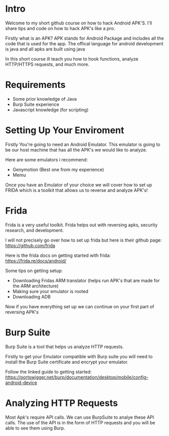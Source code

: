 # Intro

Welcome to my short github course on how to hack Android APK'S. I'll share tips and code on how to hack APK's like a pro.

Firstly what is an APK? APK stands for Android Package and includes all the code that is used for the app. The offical language for android development is java and all apks are built using java

In this short course ill teach you how to hook functions, analyze HTTP/HTTPS requests, and much more.

# Requirements

- Some prior knowledge of Java
- Burp Suite experience
- Javascript knowledge (for scripting)

# Setting Up Your Enviroment

Firstly You're going to need an Android Emulator. This emulator is going to be our host machine that has all the APK's we would like to analyze.

Here are some emulators i recommend:

- Genymotion (Best one from my experience)
- Memu

Once you have an Emulator of your choice we will cover how to set up FRIDA which is a toolkit that allows us to reverse and analyze APK's!

# Frida

Frida is a very useful toolkit. Frida helps out with reversing apks, security research, and development.

I will not precisely go over how to set up frida but here is their github page: https://github.com/frida

Here is the frida docs on getting started with frida: https://frida.re/docs/android/

Some tips on getting setup:

- Downloading Fridas ARM translator (helps run APK's that are made for the ARM architecture)
- Making sure your emulator is rooted
- Downloading ADB

Now if you have everything set up we can continue on your first part of reversing APK's

# Burp Suite

Burp Suite is a tool that helps us analyze HTTP requests.

Firstly to get your Emulator compatible with Burp suite you will need to install the Burp Suite certificate and encrypt your emulator.

Follow the linked guide to getting started: https://portswigger.net/burp/documentation/desktop/mobile/config-android-device

# Analyzing HTTP Requests

Most Apk's require API calls. We can use BurpSuite to analye these API calls. The use of the API is in the form of HTTP requests and you will be able to see them using Burp.

